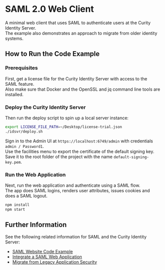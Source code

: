 # SAML 2.0 Web Client

A minimal web client that uses SAML to authenticate users at the Curity Identity Server.\
The example also demonstrates an approach to migrate from older identity systems.

## How to Run the Code Example

### Prerequisites

First, get a license file for the Curity Identity Server with access to the SAML feature.\
Also make sure that Docker and the OpenSSL and jq command line tools are installed.

### Deploy the Curity Identity Server

Then run the deploy script to spin up a local server instance:

```bash
export LICENSE_FILE_PATH=~/Desktop/license-trial.json
./idsvr/deploy.sh
```

Sign in to the Admin UI at `https://localhost:6749/admin` with credentials `admin / Password1`.\
Use the facilities menu to export the certificate of the default signing key.\
Save it to the root folder of the project with the name `default-signing-key.pem`.

### Run the Web Application

Next, run the web application and authenticate using a SAML flow.\
The app does SAML logins, renders user attributes, issues cookies and does a SAML logout.

```bash
npm install
npm start
```

## Further Information

See the following related information for SAML and the Curity Identity Server:

- [SAML Website Code Example](https://curity.io/resources/learn/saml-web-client/)
- [Integrate a SAML Web Application](https://curity.io/resources/learn/saml-integration/)
- [Migrate from Legacy Application Security](https://curity.io/resources/learn/migrate-legacy-application-security/)
